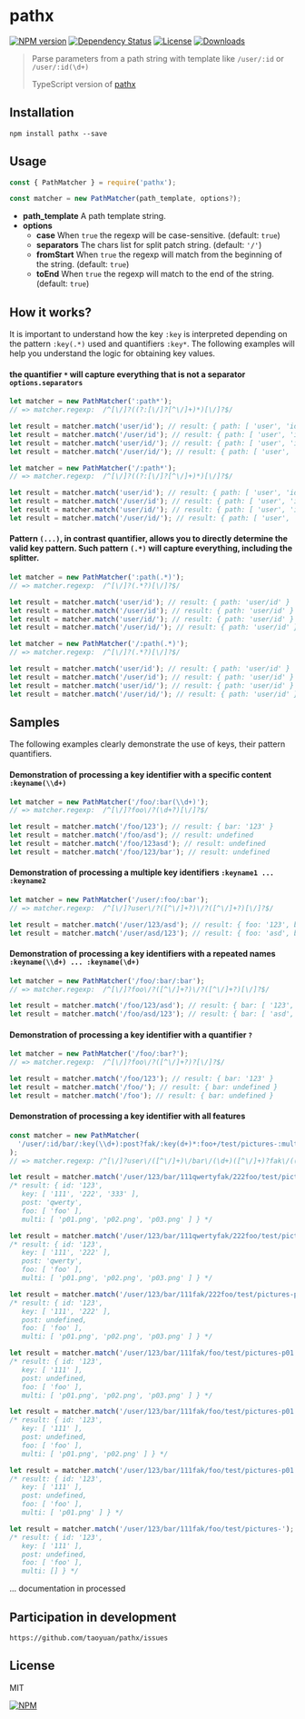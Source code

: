 # pathx

[![NPM version][npm-image]][npm-url] [![Dependency Status][david-image]][david-url]
[![License][license-image]][license-url] [![Downloads][downloads-image]][downloads-url]

> Parse parameters from a path string with template like `/user/:id` or `/user/:id(\d+)`
>
> TypeScript version of [pathx](https://github.com/taoyuan/pathx)

## Installation

```
npm install pathx --save
```

## Usage

```javascript
const { PathMatcher } = require('pathx');

const matcher = new PathMatcher(path_template, options?);
```

- **path_template** A path template string.
- **options**
  - **case** When `true` the regexp will be case-sensitive. (default: `true`)
  - **separators** The chars list for split patch string. (default: `'/'`)
  - **fromStart** When `true` the regexp will match from the beginning of the string. (default: `true`)
  - **toEnd** When `true` the regexp will match to the end of the string. (default: `true`)

## How it works?

It is important to understand how the key `:key` is interpreted depending on the pattern `:key(.*)` used and quantifiers
`:key*`. The following examples will help you understand the logic for obtaining key values.

#### the quantifier `*` will capture everything that is not a separator `options.separators`

```javascript
let matcher = new PathMatcher(':path*');
// => matcher.regexp:  /^[\/]?((?:[\/]?[^\/]+)*)[\/]?$/

let result = matcher.match('user/id'); // result: { path: [ 'user', 'id' ] }
let result = matcher.match('/user/id'); // result: { path: [ 'user', 'id' ] }
let result = matcher.match('user/id/'); // result: { path: [ 'user', 'id' ] }
let result = matcher.match('/user/id/'); // result: { path: [ 'user', 'id' ] }

let matcher = new PathMatcher('/:path*');
// => matcher.regexp:  /^[\/]?((?:[\/]?[^\/]+)*)[\/]?$/

let result = matcher.match('user/id'); // result: { path: [ 'user', 'id' ] }
let result = matcher.match('/user/id'); // result: { path: [ 'user', 'id' ] }
let result = matcher.match('user/id/'); // result: { path: [ 'user', 'id' ] }
let result = matcher.match('/user/id/'); // result: { path: [ 'user', 'id' ] }
```

#### Pattern `(...)`, in contrast quantifier, allows you to directly determine the valid key pattern. Such pattern `(.*)` will capture everything, including the splitter.

```javascript
let matcher = new PathMatcher(':path(.*)');
// => matcher.regexp:  /^[\/]?(.*?)[\/]?$/

let result = matcher.match('user/id'); // result: { path: 'user/id' }
let result = matcher.match('/user/id'); // result: { path: 'user/id' }
let result = matcher.match('user/id/'); // result: { path: 'user/id' }
let result = matcher.match('/user/id/'); // result: { path: 'user/id' }

let matcher = new PathMatcher('/:path(.*)');
// => matcher.regexp:  /^[\/]?(.*?)[\/]?$/

let result = matcher.match('user/id'); // result: { path: 'user/id' }
let result = matcher.match('/user/id'); // result: { path: 'user/id' }
let result = matcher.match('user/id/'); // result: { path: 'user/id' }
let result = matcher.match('/user/id/'); // result: { path: 'user/id' }
```

## Samples

The following examples clearly demonstrate the use of keys, their pattern quantifiers.

#### Demonstration of processing a key identifier with a specific content `:keyname(\\d+)`

```javascript
let matcher = new PathMatcher('/foo/:bar(\\d+)');
// => matcher.regexp:  /^[\/]?foo\/?(\d+?)[\/]?$/

let result = matcher.match('/foo/123'); // result: { bar: '123' }
let result = matcher.match('/foo/asd'); // result: undefined
let result = matcher.match('/foo/123asd'); // result: undefined
let result = matcher.match('/foo/123/bar'); // result: undefined
```

#### Demonstration of processing a multiple key identifiers `:keyname1 ... :keyname2`

```javascript
let matcher = new PathMatcher('/user/:foo/:bar');
// => matcher.regexp:  /^[\/]?user\/?([^\/]+?)\/?([^\/]+?)[\/]?$/

let result = matcher.match('/user/123/asd'); // result: { foo: '123', bar: 'asd' }
let result = matcher.match('/user/asd/123'); // result: { foo: 'asd', bar: '123' }
```

#### Demonstration of processing a key identifiers with a repeated names `:keyname(\\d+) ... :keyname(\d+)`

```javascript
let matcher = new PathMatcher('/foo/:bar/:bar');
// => matcher.regexp:  /^[\/]?foo\/?([^\/]+?)\/?([^\/]+?)[\/]?$/

let result = matcher.match('/foo/123/asd'); // result: { bar: [ '123', 'asd' ] }
let result = matcher.match('/foo/asd/123'); // result: { bar: [ 'asd', '123' ] }
```

#### Demonstration of processing a key identifier with a quantifier `?`

```javascript
let matcher = new PathMatcher('/foo/:bar?');
// => matcher.regexp:  /^[\/]?foo\/?([^\/]+?)?[\/]?$/

let result = matcher.match('/foo/123'); // result: { bar: '123' }
let result = matcher.match('/foo/'); // result: { bar: undefined }
let result = matcher.match('/foo'); // result: { bar: undefined }
```

#### Demonstration of processing a key identifier with all features

```javascript
const matcher = new PathMatcher(
  '/user/:id/bar/:key(\\d+):post?fak/:key(d+)*:foo+/test/pictures-:multi(\\w+?.png)*/:key?',
);
// => matcher.regexp: /^[\/]?user\/([^\/]+)\/bar\/(\d+)([^\/]+)?fak\/((?:[^\/]*d+)*)((?:[^\/]*[^\/]+)+)\/test\/pictures-((?:[^\/]*\w+?.png)*)\/([^\/]+)?[\/]?$/

let result = matcher.match('/user/123/bar/111qwertyfak/222foo/test/pictures-p01.png,p02.png,p03.png/333');
/* result: { id: '123',
   key: [ '111', '222', '333' ],
   post: 'qwerty',
   foo: [ 'foo' ],
   multi: [ 'p01.png', 'p02.png', 'p03.png' ] } */

let result = matcher.match('/user/123/bar/111qwertyfak/222foo/test/pictures-p01.png-p02.png-p03.png');
/* result: { id: '123',
   key: [ '111', '222' ],
   post: 'qwerty',
   foo: [ 'foo' ],
   multi: [ 'p01.png', 'p02.png', 'p03.png' ] } */

let result = matcher.match('/user/123/bar/111fak/222foo/test/pictures-p01.png,p02.png,p03.png');
/* result: { id: '123',
   key: [ '111', '222' ],
   post: undefined,
   foo: [ 'foo' ],
   multi: [ 'p01.png', 'p02.png', 'p03.png' ] } */

let result = matcher.match('/user/123/bar/111fak/foo/test/pictures-p01.png;p02.png;p03.png');
/* result: { id: '123',
   key: [ '111' ],
   post: undefined,
   foo: [ 'foo' ],
   multi: [ 'p01.png', 'p02.png', 'p03.png' ] } */

let result = matcher.match('/user/123/bar/111fak/foo/test/pictures-p01.png p02.png');
/* result: { id: '123',
   key: [ '111' ],
   post: undefined,
   foo: [ 'foo' ],
   multi: [ 'p01.png', 'p02.png' ] } */

let result = matcher.match('/user/123/bar/111fak/foo/test/pictures-p01.png');
/* result: { id: '123',
   key: [ '111' ],
   post: undefined,
   foo: [ 'foo' ],
   multi: [ 'p01.png' ] } */

let result = matcher.match('/user/123/bar/111fak/foo/test/pictures-');
/* result: { id: '123',
   key: [ '111' ],
   post: undefined,
   foo: [ 'foo' ],
   multi: [] } */
```

... documentation in processed

## Participation in development

```
https://github.com/taoyuan/pathx/issues
```

## License

MIT

[![NPM](https://nodei.co/npm/pathx.png?downloads=true&downloadRank=true&stars=true)](https://nodei.co/npm/pathx/)

[npm-image]: https://img.shields.io/npm/v/pathx.svg?style=flat
[npm-url]: https://npmjs.org/package/pathx
[david-image]: http://img.shields.io/david/taoyuan/pathx.svg?style=flat
[david-url]: https://david-dm.org/taoyuan/pathx
[downloads-image]: http://img.shields.io/npm/dm/pathx.svg?style=flat
[downloads-url]: https://npmjs.org/package/pathx
[license-image]: http://img.shields.io/npm/l/pathx.svg?style=flat
[license-url]: LICENSE
